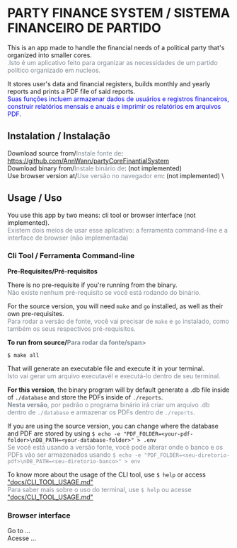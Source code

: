 # PARTY FINANCE SYSTEM / SISTEMA FINANCEIRO DE PARTIDO

This is an app made to handle the financial needs of a political party that's organized into smaller cores. \
<span style="color:#808b96">.Isto é um aplicativo feito para organizar as necessidades de um partido político organizado em nucleos.</span>


It stores user's data and financial registers, builds monthly and yearly reports and prints a PDF file of said reports. \
<span style="color:blue">Suas funções incluem armazenar dados de usuários e registros financeiros, construir relatórios mensais e anuais e imprimir os relatórios em arquivos PDF.</span>

## Instalation / Instalação

Download source from/<span style="color:#808b96">Instale fonte de</span>: https://github.com/AnnWann/partyCoreFinantialSystem \
Download binary from/<span style="color:#808b96">Instale binário de</span>: (not implemented) \
Use browser version at/<span style="color:#808b96">Use versão no navegador em</span>: (not implemented) \

## Usage / Uso

You use this app by two means: cli tool or browser interface (not implemented). \
<span style="color:#808b96">Existem dois meios de usar esse aplicativo: a ferramenta command-line e a interface de browser (não implementada)</span>

### Cli Tool / Ferramenta Command-line

**Pre-Requisites/Pré-requisitos**

There is no pre-requisite if you're running from the binary. \
<span style="color:#808b96">Não existe nenhum pré-requisito se você está rodando do binário. </span>

For the source version, you will need `make` and `go` installed, as well as their own pre-requisites. \
<span style="color:#808b96">Para rodar a versão de fonte, você vai precisar de `make` e `go` instalado, como também os seus respectivos pré-requisitos. </span>

**To run from source/<span style="color:#808b96">Para rodar da fonte/span>**

    $ make all

That will generate an executable file and execute it in your terminal. \
<span style="color:#808b96">Isto vai gerar um arquivo executavél e executá-lo dentro de seu terminal. </span>

**For this version**, the binary program will by default generate a .db file inside of `./database` and store the PDFs inside of `./reports`. \
<span style="color:#808b96">**Nesta versão**, por padrão o programa binário irá criar um arquivo .db dentro de `./database` e armazenar os PDFs dentro de `./reports`.</span>

If you are using the source version, you can change where the database and PDF are stored by using `$ echo -e "PDF_FOLDER=<your-pdf-folder>\nDB_PATH=<your-database-folder>" > .env` \
<span style="color:#808b96">Se você está usando a versão fonte, você pode alterar onde o banco e os PDFs vão ser armazenados usando `$ echo -e "PDF_FOLDER=<seu-diretorio-pdf>\nDB_PATH=<seu-diretorio-banco>" > env` </span>

To know more about the usage of the CLI tool, use `$ help` or access ["docs/CLI_TOOL_USAGE.md"](./docs/CLI_TOOL_USAGE.md) \
<span style="color:#808b96">Para saber mais sobre o uso do terminal, use `$ help` ou acesse ["docs/CLI_TOOL_USAGE.md"](./docs/CLI_TOOL_USAGE.md) </span>

### Browser interface

Go to ... \
Acesse ...










